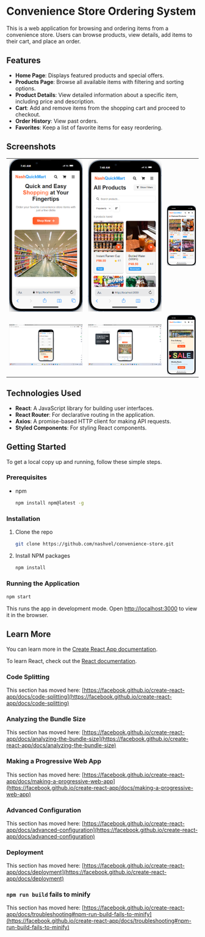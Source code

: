 # Convenience Store Ordering System

This is a web application for browsing and ordering items from a convenience store. Users can browse products, view details, add items to their cart, and place an order.

## Features

- **Home Page**: Displays featured products and special offers.
- **Products Page**: Browse all available items with filtering and sorting options.
- **Product Details**: View detailed information about a specific item, including price and description.
- **Cart**: Add and remove items from the shopping cart and proceed to checkout.
- **Order History**: View past orders.
- **Favorites**: Keep a list of favorite items for easy reordering.

## Screenshots

| | | |
|:---:|:---:|:---:|
| <img src="./images/Homepage.png" alt="Homepage" width="100%"> | <img src="./images/AllProducts.png" alt="All Products" width="100%"> | <img src="./images/Productpage.png" alt="Product Page" width="100%"> |
| <img src="./images/Category.png" alt="Category" width="100%"> | <img src="./images/Navbar.png" alt="Navbar" width="100%"> | <img src="./images/Footer.png" alt="Footer" width="100%"> |

## Technologies Used

- **React**: A JavaScript library for building user interfaces.
- **React Router**: For declarative routing in the application.
- **Axios**: A promise-based HTTP client for making API requests.
- **Styled Components**: For styling React components.

## Getting Started

To get a local copy up and running, follow these simple steps.

### Prerequisites

- npm
  ```sh
  npm install npm@latest -g
  ```

### Installation

1. Clone the repo
   ```sh
   git clone https://github.com/nashvel/convenience-store.git
   ```
2. Install NPM packages
   ```sh
   npm install
   ```

### Running the Application

```sh
npm start
```

This runs the app in development mode.
Open [http://localhost:3000](http://localhost:3000) to view it in the browser.

## Learn More

You can learn more in the [Create React App documentation](https://facebook.github.io/create-react-app/docs/getting-started).

To learn React, check out the [React documentation](https://reactjs.org/).

### Code Splitting

This section has moved here: [https://facebook.github.io/create-react-app/docs/code-splitting](https://facebook.github.io/create-react-app/docs/code-splitting)

### Analyzing the Bundle Size

This section has moved here: [https://facebook.github.io/create-react-app/docs/analyzing-the-bundle-size](https://facebook.github.io/create-react-app/docs/analyzing-the-bundle-size)

### Making a Progressive Web App

This section has moved here: [https://facebook.github.io/create-react-app/docs/making-a-progressive-web-app](https://facebook.github.io/create-react-app/docs/making-a-progressive-web-app)

### Advanced Configuration

This section has moved here: [https://facebook.github.io/create-react-app/docs/advanced-configuration](https://facebook.github.io/create-react-app/docs/advanced-configuration)

### Deployment

This section has moved here: [https://facebook.github.io/create-react-app/docs/deployment](https://facebook.github.io/create-react-app/docs/deployment)

### `npm run build` fails to minify

This section has moved here: [https://facebook.github.io/create-react-app/docs/troubleshooting#npm-run-build-fails-to-minify](https://facebook.github.io/create-react-app/docs/troubleshooting#npm-run-build-fails-to-minify)
